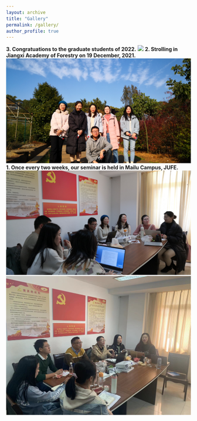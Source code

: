 ```yaml
---
layout: archive
title: "Gallery"
permalink: /gallery/
author_profile: true
---
```

<strong>3. Congratuations to the graduate students of 2022.</strong>
<img src='/images/gallery/Graduation_1.jpg'> 
<strong>2. Strolling in Jiangxi Academy of Forestry on 19 December, 2021.</strong>
<img src='/images/gallery/Trip_1.jpg'> 
<strong>1. Once every two weeks, our seminar is held in Mailu Campus, JUFE.</strong>
<img src='/images/gallery/Seminar_2.jpg'> 
<img src='/images/gallery/Seminar_1.jpg'> 
